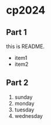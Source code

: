 # cp2024
## Part 1
this is README.
- item1
- item2

## Part 2
1. sunday
1. monday
1. tuesday
1. wednesday
